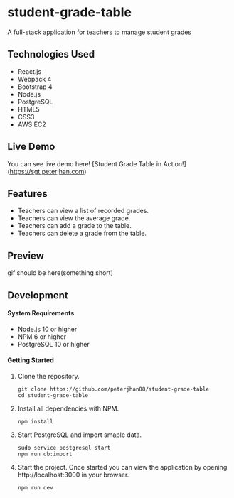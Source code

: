 # student-grade-table

A full-stack application for teachers to manage student grades

## Technologies Used

- React.js
- Webpack 4
- Bootstrap 4
- Node.js
- PostgreSQL
- HTML5
- CSS3
- AWS EC2

## Live Demo

You can see live demo here! [Student Grade Table in Action!] (https://sgt.peterjhan.com)

## Features

- Teachers can view a list of recorded grades.
- Teachers can view the average grade.
- Teachers can add a grade to the table.
- Teachers can delete a grade from the table.

## Preview

gif should be here(something short)

## Development

#### System Requirements

- Node.js 10 or higher
- NPM 6 or higher
- PostgreSQL 10 or higher

#### Getting Started

1. Clone the repository.

    ```shell
    git clone https://github.com/peterjhan88/student-grade-table
    cd student-grade-table
    ```

1. Install all dependencies with NPM.

    ```shell
    npm install
    ```

1. Start PostgreSQL and import smaple data.

    ```shell
    sudo service postgresql start
    npm run db:import
    ```

1. Start the project. Once started you can view the application by opening http://localhost:3000 in your browser.

    ```shell
    npm run dev
    ```
